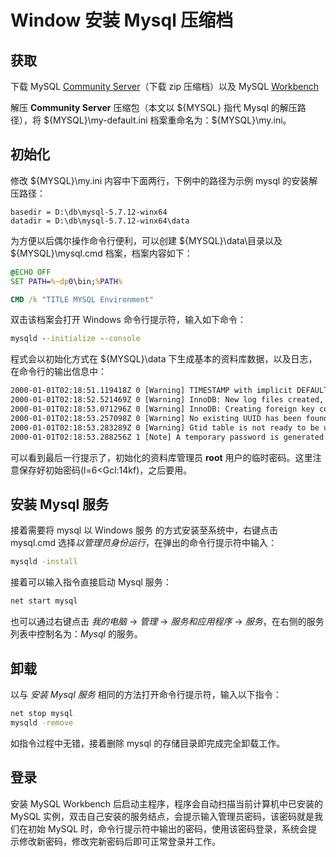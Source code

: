 # Window 安装 Mysql 压缩档

## 获取
下载 MySQL [Community Server](http://dev.mysql.com/downloads/mysql/)（下载 zip 压缩档）以及 MySQL [Workbench](http://dev.mysql.com/downloads/workbench/)

解压 **Community Server** 压缩包（本文以 ${MYSQL} 指代 Mysql 的解压路径），将 ${MYSQL}\my-default.ini 档案重命名为：${MYSQL}\my.ini。


## 初始化
修改 ${MYSQL}\my.ini 内容中下面两行，下例中的路径为示例 mysql 的安装解压路径：

```properties
basedir = D:\db\mysql-5.7.12-winx64
datadir = D:\db\mysql-5.7.12-winx64\data
```

为方便以后偶尔操作命令行便利，可以创建 ${MYSQL}\data\目录以及 ${MYSQL}\mysql.cmd 档案，档案内容如下：

```bat
@ECHO OFF
SET PATH=%~dp0\bin;%PATH%

CMD /k "TITLE MYSQL Environment"
```

双击该档案会打开 Windows 命令行提示符，输入如下命令：

```cmd
mysqld --initialize --console
```

程式会以初始化方式在 ${MYSQL}\data 下生成基本的资料库数据，以及日志，在命令行的输出信息中：

```cmd
2000-01-01T02:18:51.119418Z 0 [Warning] TIMESTAMP with implicit DEFAULT value is deprecated. Please use --explicit_defaults_for_timestamp server option (see documentation for more details).
2000-01-01T02:18:52.521469Z 0 [Warning] InnoDB: New log files created, LSN=45790
2000-01-01T02:18:53.071296Z 0 [Warning] InnoDB: Creating foreign key constraint system tables.
2000-01-01T02:18:53.257098Z 0 [Warning] No existing UUID has been found, so we assume that this is the first time that this server has been started. Generating a new UUID: 8bfe3394-119e-11e6-b975-64006a2fd295.
2000-01-01T02:18:53.283289Z 0 [Warning] Gtid table is not ready to be used. Table 'mysql.gtid_executed' cannot be opened.
2000-01-01T02:18:53.288256Z 1 [Note] A temporary password is generated for root@localhost: l=6<Gcl:14kf
```

可以看到最后一行提示了，初始化的资料库管理员 **root** 用户的临时密码。这里注意保存好初始密码(l=6<Gcl:14kf)，之后要用。

## 安装 Mysql 服务

接着需要将 mysql 以 Windows 服务 的方式安装至系统中，右键点击 mysql.cmd 选择*以管理员身份运行*，在弹出的命令行提示符中输入：

```cmd
mysqld -install
```

接着可以输入指令直接启动 Mysql 服务：

```cmd
net start mysql
```

也可以通过右键点击 *我的电脑* -> *管理* -> *服务和应用程序* -> *服务*，在右侧的服务列表中控制名为：*Mysql* 的服务。

## 卸载

以与 *安装 Mysql 服务* 相同的方法打开命令行提示符，输入以下指令：

```cmd
net stop mysql
mysqld -remove
```

如指令过程中无错，接着删除 mysql 的存储目录即完成完全卸载工作。

## 登录
安装 MySQL Workbench 后启动主程序，程序会自动扫描当前计算机中已安装的 MySQL 实例，双击自己安装的服务结点，会提示输入管理员密码，该密码就是我们在初始 MySQL 时，命令行提示符中输出的密码，使用该密码登录，系统会提示修改新密码，修改完新密码后即可正常登录并工作。

